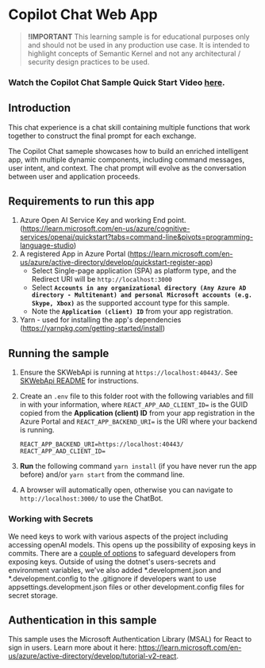 # Copilot Chat Web App

> **!IMPORTANT**
> This learning sample is for educational purposes only and should not be used in any
> production use case. It is intended to highlight concepts of Semantic Kernel and not
> any architectural / security design practices to be used.

### Watch the Copilot Chat Sample Quick Start Video [here](https://aka.ms/SK-Copilotchat-video).

## Introduction

This chat experience is a chat skill containing multiple functions that work together to construct the final prompt for each exchange.

The Copilot Chat sameple showcases how to build an enriched intelligent app, with multiple dynamic components, including command messages, user intent, and context. The chat prompt will evolve as the conversation between user and application proceeds.

## Requirements to run this app

1. Azure Open AI Service Key and working End point. (https://learn.microsoft.com/en-us/azure/cognitive-services/openai/quickstart?tabs=command-line&pivots=programming-language-studio)
2. A registered App in Azure Portal (https://learn.microsoft.com/en-us/azure/active-directory/develop/quickstart-register-app)
   - Select Single-page application (SPA) as platform type, and the Redirect URI will be `http://localhost:3000`
   - Select **`Accounts in any organizational directory (Any Azure AD directory - Multitenant) and personal Microsoft accounts (e.g. Skype, Xbox)`** as the supported account type for this sample.
   - Note the **`Application (client) ID`** from your app registration.
3. Yarn - used for installing the app's dependencies (https://yarnpkg.com/getting-started/install)

## Running the sample

1. Ensure the SKWebApi is running at `https://localhost:40443/`. See [SKWebApi README](../SKWebApi/README.md) for instructions.
2. Create an `.env` file to this folder root with the following variables and fill in with your information, where
   `REACT_APP_AAD_CLIENT_ID=` is the GUID copied from the **Application (client) ID** from your app registration in the Azure Portal and
   `REACT_APP_BACKEND_URI=` is the URI where your backend is running.

   ```
   REACT_APP_BACKEND_URI=https://localhost:40443/
   REACT_APP_AAD_CLIENT_ID=
   ```

3. **Run** the following command `yarn install` (if you have never run the app before) and/or `yarn start` from the command line.
4. A browser will automatically open, otherwise you can navigate to `http://localhost:3000/` to use the ChatBot.

### Working with Secrets

We need keys to work with various aspects of the project including accessing openAI models. This opens up the possibility of exposing keys in commits. There are a [couple of options](https://learn.microsoft.com/en-us/aspnet/core/security/app-secrets?view=aspnetcore-7.0&tabs=windows) to safeguard developers from exposing keys. Outside of using the dotnet's users-secrets and environment variables, we've also added *.development.json and *.development.config to the .gitignore if developers want to use appsettings.development.json files or other development.config files for secret storage.

## Authentication in this sample

This sample uses the Microsoft Authentication Library (MSAL) for React to sign in users. Learn more about it here: https://learn.microsoft.com/en-us/azure/active-directory/develop/tutorial-v2-react.
